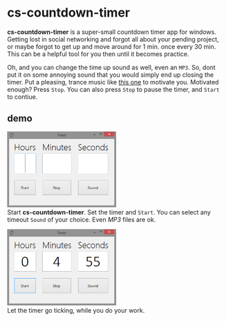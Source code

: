 # cs-countdown-timer

**cs-countdown-timer** is a super-small countdown timer app for windows.
Getting lost in social networking and forgot all about your pending
project, or maybe forgot to get up and move around for 1 min. once every
30 min. This can be a helpful tool for you then until it becomes practice.

Oh, and you can change the time up sound as well, even an `MP3`. So, dont
put it on some annoying sound that you would simply end up closing the timer.
Put a pleasing, trance music like [this one](https://www.youtube.com/watch?v=5isFGQ7TQOg)
to motivate you. Motivated enough? Press `Stop`. You can also press `Stop`
to pause the timer, and `Start` to contiue.


## demo

<img src="/assets/img/0.png" width="50%"><br/>
Start **cs-countdown-timer**. Set the timer and `Start`. You can select any <br/>
timeout `Sound` of your choice. Even *MP3* files are ok.


<div width="50%">
<img src="/assets/img/1.png" width="50%"><br/>
Let the timer go ticking, while you do your work.
</div>
